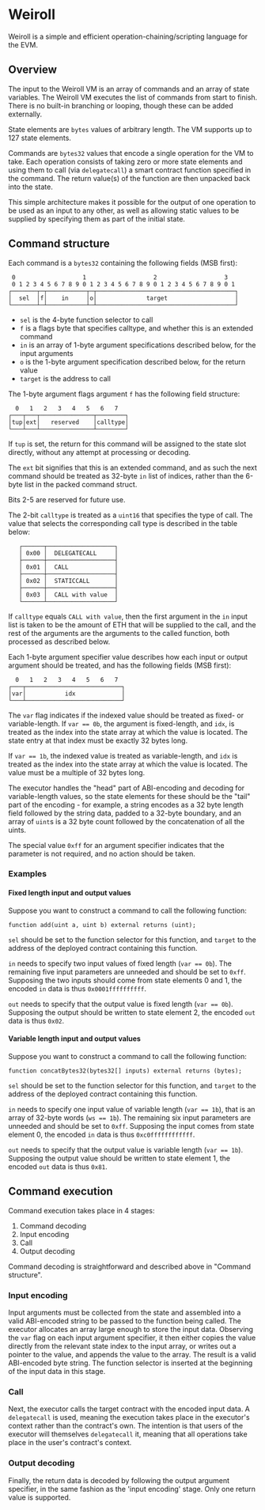 # Weiroll

Weiroll is a simple and efficient operation-chaining/scripting language for the EVM.

## Overview

The input to the Weiroll VM is an array of commands and an array of state variables. The Weiroll VM executes the list of commands from start to finish. There is no built-in branching or looping, though these can be added externally.

State elements are `bytes` values of arbitrary length. The VM supports up to 127 state elements.

Commands are `bytes32` values that encode a single operation for the VM to take. Each operation consists of taking zero or more state elements and using them to call (via `delegatecall`) a smart contract function specified in the command. The return value(s) of the function are then unpacked back into the state.

This simple architecture makes it possible for the output of one operation to be used as an input to any other, as well as allowing static values to be supplied by specifying them as part of the initial state.

## Command structure

Each command is a `bytes32` containing the following fields (MSB first):

```
 0                   1                   2                   3
 0 1 2 3 4 5 6 7 8 9 0 1 2 3 4 5 6 7 8 9 0 1 2 3 4 5 6 7 8 9 0 1
┌───────┬─┬───────────┬─┬───────────────────────────────────────┐
│  sel  │f│    in     │o│              target                   │
└───────┴─┴───────────┴─┴───────────────────────────────────────┘
```

 - `sel` is the 4-byte function selector to call
 - `f` is a flags byte that specifies calltype, and whether this is an extended command
 - `in` is an array of 1-byte argument specifications described below, for the input arguments
 - `o` is the 1-byte argument specification described below, for the return value
 - `target` is the address to call

The 1-byte argument flags argument `f` has the following field structure:

```
  0   1   2   3   4   5   6   7
┌───┬───┬───────────────┬────────┐
│tup│ext│   reserved    │calltype│
└───┴───┴───────────────┴────────┘
```

If `tup` is set, the return for this command will be assigned to the state slot directly, without any attempt at processing or decoding.

The `ext` bit signifies that this is an extended command, and as such the next command should be treated as 32-byte `in` list of indices, rather than the 6-byte list in the packed command struct.

Bits 2-5 are reserved for future use.

The 2-bit `calltype` is treated as a `uint16` that specifies the type of call. The value that selects the corresponding call type is described in the table below:

```
   ┌──────┬───────────────────┐
   │ 0x00 │  DELEGATECALL     │
   ├──────┼───────────────────┤
   │ 0x01 │  CALL             │
   ├──────┼───────────────────┤
   │ 0x02 │  STATICCALL       │
   ├──────┼───────────────────┤
   │ 0x03 │  CALL with value  │
   └──────┴───────────────────┘
```

If `calltype` equals `CALL with value`, then the first argument in the `in` input list is taken to be the amount of ETH that will be supplied to the call, and the rest of the arguments are the arguments to the called function, both processed as described below.


Each 1-byte argument specifier value describes how each input or output argument should be treated, and has the following fields (MSB first):

```
  0   1   2   3   4   5   6   7
┌───┬───────────────────────────┐
│var│           idx             │
└───┴───────────────────────────┘
```

The `var` flag indicates if the indexed value should be treated as fixed- or variable-length. If `var == 0b`, the argument is fixed-length, and `idx`, is treated as the index into the state array at which the value is located. The state entry at that index must be exactly 32 bytes long.

If `var == 1b`, the indexed value is treated as variable-length, and `idx` is treated as the index into the state array at which the value is located. The value must be a multiple of 32 bytes long.

The executor handles the "head" part of ABI-encoding and decoding for variable-length values, so the state elements for these should be the "tail" part of the encoding - for example, a string encodes as a 32 byte length field followed by the string data, padded to a 32-byte boundary, and an array of `uint`s is a 32 byte count followed by the concatenation of all the uints.

The special value `0xff` for an argument specifier indicates that the parameter is not required, and no action should be taken.

### Examples

#### Fixed length input and output values

Suppose you want to construct a command to call the following function:

```solidity
function add(uint a, uint b) external returns (uint);
```

`sel` should be set to the function selector for this function, and `target` to the address of the deployed contract containing this function.

`in` needs to specify two input values of fixed length (`var == 0b`). The remaining five input parameters are unneeded and should be set to `0xff`. Supposing the two inputs should come from state elements 0 and 1, the encoded `in` data is thus `0x0001ffffffffff`.

`out` needs to specify that the output value is fixed length (`var == 0b`). Supposing the output should be written to state element 2, the encoded `out` data is thus `0x02`.

#### Variable length input and output values

Suppose you want to construct a command to call the following function:

```solidity
function concatBytes32(bytes32[] inputs) external returns (bytes);
```

`sel` should be set to the function selector for this function, and `target` to the address of the deployed contract containing this function.

`in` needs to specify one input value of variable length (`var == 1b`), that is an array of 32-byte words (`ws == 1b`). The remaining six input parameters are unneeded and should be set to `0xff`. Supposing the input comes from state element 0, the encoded `in` data is thus `0xc0ffffffffffff`.

`out` needs to specify that the output value is variable length (`var == 1b`). Supposing the output value should be written to state element 1, the encoded `out` data is thus `0x81`.

## Command execution

Command execution takes place in 4 stages:

 1. Command decoding
 2. Input encoding
 3. Call
 4. Output decoding

Command decoding is straightforward and described above in "Command structure".

### Input encoding

Input arguments must be collected from the state and assembled into a valid ABI-encoded string to be passed to the function being called. The executor allocates an array large enough to store the input data. Observing the `var` flag on each input argument specifier, it then either copies the value directly from the relevant state index to the input array, or writes out a pointer to the value, and appends the value to the array. The result is a valid ABI-encoded byte string. The function selector is inserted at the beginning of the input data in this stage.

### Call

Next, the executor calls the target contract with the encoded input data. A `delegatecall` is used, meaning the execution takes place in the executor's context rather than the contract's own. The intention is that users of the executor will themselves `delegatecall` it, meaning that all operations take place in the user's contract's context.

### Output decoding

Finally, the return data is decoded by following the output argument specifier, in the same fashion as the 'input encoding' stage. Only one return value is supported.
